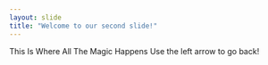 ```yaml
---
layout: slide
title: "Welcome to our second slide!"
---
```

This Is Where All The Magic Happens
Use the left arrow to go back!
